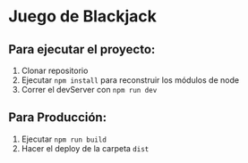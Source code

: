 # Juego de Blackjack

## Para ejecutar el proyecto:
1. Clonar repositorio
2. Ejecutar `npm install` para reconstruir los módulos de node
3. Correr el devServer con `npm run dev`

## Para Producción:
1. Ejecutar `npm run build`
2. Hacer el deploy de la carpeta `dist`
